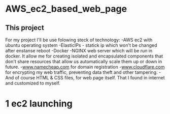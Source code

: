 # AWS_ec2_based_web_page
## This project 

For my project I'll be use folowing steck of technology:
-AWS ec2 with ubuntu operating system
-ElasticIPs - statick ip which won't be changed after enstanse reboot
-Docker
-NGINX web server which will be run in docker. It allow me for creating isolated and encapsulated components that don't share resources that allow us automatically scale them up or down in future.
-www.namecheap.com for domain registration
-www.cloudflare.com for encrypting my web traffic, preventing data theft and other tampering.
-And of course HTML & CSS files, for web page itself. That I found in internet and customized to myself.
# 1 ec2 launching
